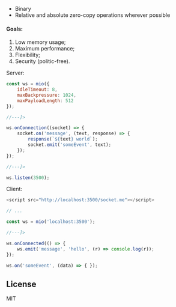 * Binary
* Relative and absolute zero-copy operations wherever possible


#### Goals:
1. Low memory usage;
2. Maximum performance;
3. Flexibility;
4. Security (politic-free).


Server:
```javascript
const ws = mio({
    idleTimeout: 8,
    maxBackpressure: 1024,
    maxPayloadLength: 512
});

//---]>

ws.onConnection((socket) => {
    socket.on('message', (text, response) => {
        response(`${text} world`);
        socket.emit('someEvent', text);
    });
});

//---]>

ws.listen(3500);
```

Client:
```javascript
<script src="http://localhost:3500/socket.me"></script>

// ...

const ws = mio('localhost:3500');

//---]>

ws.onConnected(() => {
    ws.emit('message', 'hello', (r) => console.log(r));
});

ws.on('someEvent', (data) => { });
```


## License

MIT

